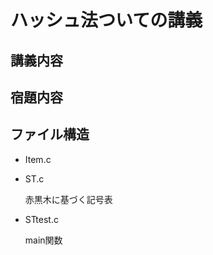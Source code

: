 # ハッシュ法ついての講義

## 講義内容

## 宿題内容

## ファイル構造

- Item.c

- ST.c

    赤黒木に基づく記号表

- STtest.c

    main関数